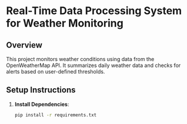 # Real-Time Data Processing System for Weather Monitoring

## Overview
This project monitors weather conditions using data from the OpenWeatherMap API. It summarizes daily weather data and checks for alerts based on user-defined thresholds.

## Setup Instructions

1. **Install Dependencies**:
   ```bash
   pip install -r requirements.txt
